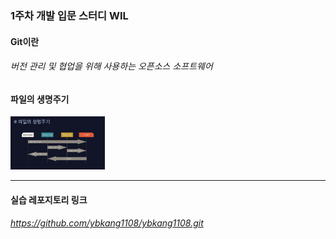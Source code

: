 ### 1주차 개발 입문 스터디 WIL    

#### Git이란   
###### 버전 관리 및 협업을 위해 사용하는 오픈소스 소프트웨어   

#### 파일의 생명주기
<img src="/Week1/life-cycle.jpg" width="30%" alt="Life Cycle"></img>

---
#### 실습 레포지토리 링크
###### https://github.com/ybkang1108/ybkang1108.git